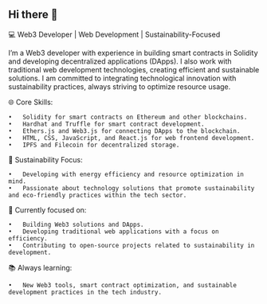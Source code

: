 ## Hi there 👋

💻 Web3 Developer | Web Development | Sustainability-Focused

I’m a Web3 developer with experience in building smart contracts in Solidity and developing decentralized applications (DApps). I also work with traditional web development technologies, creating efficient and sustainable solutions. I am committed to integrating technological innovation with sustainability practices, always striving to optimize resource usage.

🌐 Core Skills:

	•	Solidity for smart contracts on Ethereum and other blockchains.
	•	Hardhat and Truffle for smart contract development.
	•	Ethers.js and Web3.js for connecting DApps to the blockchain.
	•	HTML, CSS, JavaScript, and React.js for web frontend development.
	•	IPFS and Filecoin for decentralized storage.

🌱 Sustainability Focus:

	•	Developing with energy efficiency and resource optimization in mind.
	•	Passionate about technology solutions that promote sustainability and eco-friendly practices within the tech sector.

🔗 Currently focused on:

	•	Building Web3 solutions and DApps.
	•	Developing traditional web applications with a focus on efficiency.
	•	Contributing to open-source projects related to sustainability in development.

📚 Always learning:

	•	New Web3 tools, smart contract optimization, and sustainable development practices in the tech industry.

<!--
**Belorico/Belorico** is a ✨ _special_ ✨ repository because its `README.md` (this file) appears on your GitHub profile.

Here are some ideas to get you started:

- 🔭 I’m currently working on ...
- 🌱 I’m currently learning ...
- 👯 I’m looking to collaborate on ...
- 🤔 I’m looking for help with ...
- 💬 Ask me about ...
- 📫 How to reach me: ...
- 😄 Pronouns: ...
- ⚡ Fun fact: ...
-->
